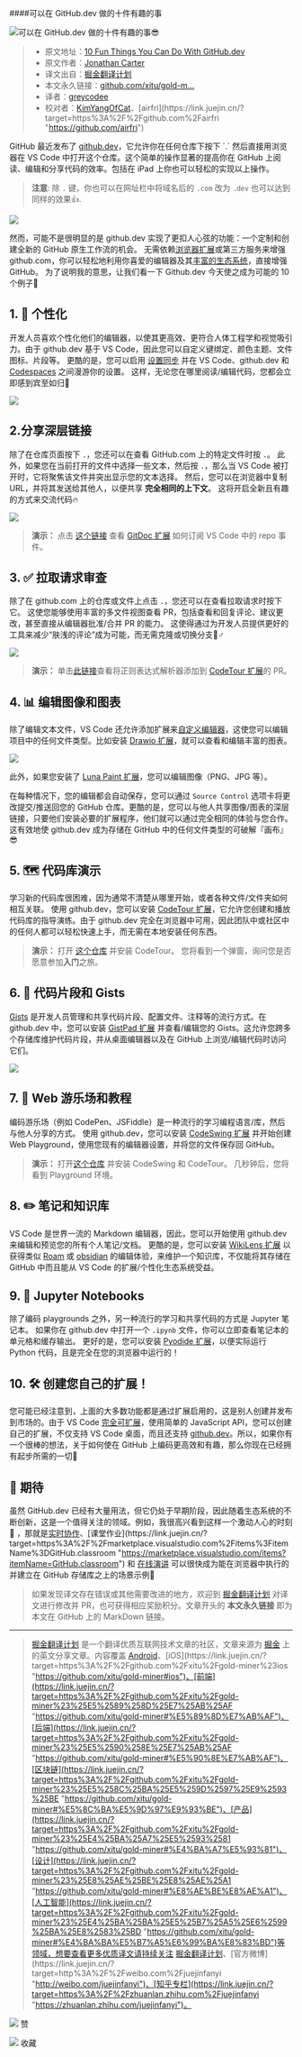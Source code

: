 ####可以在 GitHub.dev 做的十件有趣的事

![可以在 GitHub.dev 做的十件有趣的事😎](https://p1-juejin.byteimg.com/tos-cn-i-k3u1fbpfcp/42910201ead3408a9882aa108cf95306~tplv-k3u1fbpfcp-zoom-crop-mark:1304:1304:1304:734.awebp)  

> -   原文地址：[10 Fun Things You Can Do With GitHub.dev](https://link.juejin.cn/?target=https%3A%2F%2Fdev.to%2Flostintangent%2F10-awesome-things-you-can-do-with-github-dev-5fm7 "https://dev.to/lostintangent/10-awesome-things-you-can-do-with-github-dev-5fm7")
> -   原文作者：[Jonathan Carter](https://link.juejin.cn/?target=https%3A%2F%2Fdev.to%2Flostintangent "https://dev.to/lostintangent")
> -   译文出自：[掘金翻译计划](https://link.juejin.cn/?target=https%3A%2F%2Fgithub.com%2Fxitu%2Fgold-miner "https://github.com/xitu/gold-miner")
> -   本文永久链接：[github.com/xitu/gold-m…](https://link.juejin.cn/?target=https%3A%2F%2Fgithub.com%2Fxitu%2Fgold-miner%2Fblob%2Fmaster%2Farticle%2F2021%2F10-awesome-things-you-can-do-with-github-dev.md "https://github.com/xitu/gold-miner/blob/master/article/2021/10-awesome-things-you-can-do-with-github-dev.md")
> -   译者：[greycodee](https://link.juejin.cn/?target=https%3A%2F%2Fgithub.com%2Fgreycodee "https://github.com/greycodee")
> -   校对者：[KimYangOfCat](https://link.juejin.cn/?target=https%3A%2F%2Fgithub.com%2FKimYangOfCat "https://github.com/KimYangOfCat")、[airfri](https://link.juejin.cn/?target=https%3A%2F%2Fgithub.com%2Fairfri "https://github.com/airfri")

GitHub 最近发布了 [github.dev](https://link.juejin.cn/?target=https%3A%2F%2Fgithub.dev "https://github.dev")，它允许你在任何仓库下按下 `.` 然后直接用浏览器在 VS Code 中打开这个仓库。这个简单的操作显著的提高你在 GitHub 上阅读、编辑和分享代码的效率。包括在 iPad 上你也可以轻松的实现以上操作。

> **注意**: 除 `.` 键，你也可以在网址栏中将域名后的 `.com` 改为 `.dev` 也可以达到同样的效果👍.

![](https://p3-juejin.byteimg.com/tos-cn-i-k3u1fbpfcp/bef1b77f914c4e79b1fbb2a2bdb840f1~tplv-k3u1fbpfcp-zoom-in-crop-mark:1304:0:0:0.awebp)

然而，可能不是很明显的是 github.dev 实现了更扣人心弦的功能：一个定制和创建全新的 GitHub 原生工作流的机会。 无需依赖[浏览器扩展](https://link.juejin.cn/?target=https%3A%2F%2Fgithub.com%2Fcollections%2Fgithub-browser-extensions "https://github.com/collections/github-browser-extensions")或第三方服务来增强 github.com，你可以轻松地利用你喜爱的编辑器及其[丰富的生态系统](https://link.juejin.cn/?target=https%3A%2F%2Fmarketplace.visualstudio.com%2Fvscode "https://marketplace.visualstudio.com/vscode")，直接增强 GitHub。 为了说明我的意思，让我们看一下 Github.dev 今天使之成为可能的 10 个例子🚀

## 1\. 💄 个性化

开发人员喜欢个性化他们的编辑器，以使其更高效、更符合人体工程学和视觉吸引力。由于 github.dev 基于 VS Code，因此您可以自定义键绑定、颜色主题、文件图标、片段等。 更酷的是，您可以启用 [设置同步](https://link.juejin.cn/?target=https%3A%2F%2Fcode.visualstudio.com%2Fdocs%2Feditor%2Fsettings-sync "https://code.visualstudio.com/docs/editor/settings-sync") 并在 VS Code、github.dev 和 [Codespaces](https://link.juejin.cn/?target=https%3A%2F%2Fgithub.com%2Ffeatures%2Fcodespaces "https://github.com/features/codespaces") 之间漫游你的设置。 这样，无论您在哪里阅读/编辑代码，您都会立即感到宾至如归💖

![](https://p3-juejin.byteimg.com/tos-cn-i-k3u1fbpfcp/36bd8d81085f49f796e3683a6ae87666~tplv-k3u1fbpfcp-zoom-in-crop-mark:1304:0:0:0.awebp)

## 2.分享深层链接

除了在仓库页面按下 `.`，您还可以在查看 GitHub.com 上的特定文件时按 `.`。 此外，如果您在当前打开的文件中选择一些文本，然后按 `.`，那么当 VS Code 被打开时，它将聚焦该文件并突出显示您的文本选择。 然后，您可以在浏览器中复制 URL，并将其发送给其他人，以便共享 **完全相同的上下文**。 这将开启全新且有趣的方式来交流代码🔥

![](https://p3-juejin.byteimg.com/tos-cn-i-k3u1fbpfcp/3b02c9f93b4d418db58db44e88883612~tplv-k3u1fbpfcp-zoom-in-crop-mark:1304:0:0:0.awebp)

> **演示：** 点击 [这个链接](https://link.juejin.cn/?target=https%3A%2F%2Fgithub.dev%2Flostintangent%2Fgitdoc%2Fblob%2Fmaster%2Fsrc%2Fextension.ts%23L26-L27 "https://github.dev/lostintangent/gitdoc/blob/master/src/extension.ts#L26-L27") 查看 [GitDoc 扩展](https://link.juejin.cn/?target=https%3A%2F%2Faka.ms%2Fgitdoc "https://aka.ms/gitdoc") 如何订阅 VS Code 中的 repo 事件。

## 3\. ✅ 拉取请求审查

除了在 github.com 上的仓库或文件上点击 `.`，您还可以在查看拉取请求时按下它。 这使您能够使用丰富的多文件视图查看 PR，包括查看和回复评论、建议更改，甚至直接从编辑器批准/合并 PR 的能力。 这使得通过为开发人员提供更好的工具来减少“肤浅的评论”成为可能，而无需克隆或切换分支🙅♂️

![](https://p3-juejin.byteimg.com/tos-cn-i-k3u1fbpfcp/cce81294938b4681a1dbdf36e8f5aeaa~tplv-k3u1fbpfcp-zoom-in-crop-mark:1304:0:0:0.awebp)

> **演示：** 单击[此链接](https://link.juejin.cn/?target=https%3A%2F%2Fgithub.dev%2Fmicrosoft%2Fcodetour%2Fpull%2F153 "https://github.dev/microsoft/codetour/pull/153")查看将正则表达式解析器添加到 [CodeTour 扩展](https://link.juejin.cn/?target=https%3A%2F%2Faka.ms%2Fcodetour "https://aka.ms/codetour")的 PR。

## 4\. 📊 编辑图像和图表

除了编辑文本文件，VS Code 还允许添加扩展来[自定义编辑器](https://link.juejin.cn/?target=https%3A%2F%2Fcode.visualstudio.com%2Fapi%2Fextension-guides%2Fcustom-editors "https://code.visualstudio.com/api/extension-guides/custom-editors")，这使您可以编辑项目中的任何文件类型。比如安装 [Drawio 扩展](https://link.juejin.cn/?target=https%3A%2F%2Fmarketplace.visualstudio.com%2Fitems%3FitemName%3Dhediet.vscode-drawio "https://marketplace.visualstudio.com/items?itemName=hediet.vscode-drawio")，就可以查看和编辑丰富的图表。

![](https://p3-juejin.byteimg.com/tos-cn-i-k3u1fbpfcp/1a038e203ebe4904bd48c910e29bebf5~tplv-k3u1fbpfcp-zoom-in-crop-mark:1304:0:0:0.awebp)

此外，如果您安装了 [Luna Paint 扩展](https://link.juejin.cn/?target=https%3A%2F%2Fmarketplace.visualstudio.com%2Fitems%3FitemName%3DTyriar.luna-paint "https://marketplace.visualstudio.com/items?itemName=Tyriar.luna-paint")，您可以编辑图像（PNG、JPG 等）。

在每种情况下，您的编辑都会自动保存，您可以通过 `Source Control` 选项卡将更改提交/推送回您的 GitHub 仓库。更酷的是，您可以与他人共享图像/图表的深层链接，只要他们安装必要的扩展程序，他们就可以通过完全相同的体验与您合作。 这有效地使 github.dev 成为存储在 GitHub 中的任何文件类型的可破解『画布』😎

## 5\. 🗺 代码库演示

学习新的代码库很困难，因为通常不清楚从哪里开始，或者各种文件/文件夹如何相互关联。 使用 github.dev，您可以安装 [CodeTour 扩展](https://link.juejin.cn/?target=https%3A%2F%2Faka.ms%2Fcodetour "https://aka.ms/codetour")，它允许您创建和播放代码库的指导演练。由于 github.dev 完全在浏览器中可用，因此团队中或社区中的任何人都可以轻松快速上手，而无需在本地安装任何东西。

> **演示：** 打开 [这个仓库](https://link.juejin.cn/?target=https%3A%2F%2Fgithub.dev%2Fmicrosoft%2Fcodetour "https://github.dev/microsoft/codetour") 并安装 CodeTour。 您将看到一个弹窗，询问您是否愿意参加**入门**之旅。

## 6\. 📕 代码片段和 Gists

[Gists](https://link.juejin.cn/?target=https%3A%2F%2Fgist.github.com "https://gist.github.com") 是开发人员管理和共享代码片段、配置文件、注释等的流行方式。在 github.dev 中，您可以安装 [GistPad 扩展](https://link.juejin.cn/?target=https%3A%2F%2Faka.ms%2Fgistpad "https://aka.ms/gistpad") 并查看/编辑您的 Gists。这允许您跨多个存储库维护代码片段，并从桌面编辑器以及在 GitHub 上浏览/编辑代码时访问它们。

![](https://p3-juejin.byteimg.com/tos-cn-i-k3u1fbpfcp/b4a359a5224340afba2bc28b1a7c65d5~tplv-k3u1fbpfcp-zoom-in-crop-mark:1304:0:0:0.awebp)

## 7\. 🎢 Web 游乐场和教程

编码游乐场（例如 CodePen、JSFiddle）是一种流行的学习编程语言/库，然后与他人分享的方式。 使用 github.dev，您可以安装 [CodeSwing 扩展](https://link.juejin.cn/?target=https%3A%2F%2Faka.ms%2Fcodeswing "https://aka.ms/codeswing") 并开始创建 Web Playground，使用您现有的编辑器设置，并将您的文件保存回 GitHub。

> **演示：** 打开[这个仓库](https://link.juejin.cn/?target=https%3A%2F%2Fgithub.dev%2Flostintangent%2Frock-paper-scissors "https://github.dev/lostintangent/rock-paper-scissors") 并安装 CodeSwing 和 CodeTour。 几秒钟后，您将看到 Playground 环境。

## 8\. ✏️ 笔记和知识库

VS Code 是世界一流的 Markdown 编辑器，因此，您可以开始使用 github.dev 来编辑和预览您的所有个人笔记/文档。 更酷的是，您可以安装 [WikiLens 扩展](https://link.juejin.cn/?target=https%3A%2F%2Faka.ms%2Fwikilens "https://aka.ms/wikilens") 以获得类似 [Roam](https://link.juejin.cn/?target=https%3A%2F%2Froamresearch.com%2F "https://roamresearch.com/") 或 [obsidian](https://link.juejin.cn/?target=https%3A%2F%2Fobsidian.md%2F "https://obsidian.md/") 的编辑体验，来维护一个知识库，不仅能将其存储在 GitHub 中而且能从 VS Code 的扩展/个性化生态系统受益。

## 9\. 📓 Jupyter Notebooks

除了编码 playgrounds 之外，另一种流行的学习和共享代码的方式是 Jupyter 笔记本。 如果你在 github.dev 中打开一个 `.ipynb` 文件，你可以立即查看笔记本的单元格和缓存输出。 更好的是，您可以安装 [Pyodide 扩展](https://link.juejin.cn/?target=https%3A%2F%2Fmarketplace.visualstudio.com%2Fitems%3FitemName%3Djoyceerhl.vscode-pyodide "https://marketplace.visualstudio.com/items?itemName=joyceerhl.vscode-pyodide")，以便实际运行 Python 代码，且是完全在您的浏览器中运行的！

## 10\. 🛠 创建您自己的扩展！

您可能已经注意到，上面的大多数功能都是通过扩展启用的，这是别人创建并发布到市场的。由于 VS Code [完全可扩展](https://link.juejin.cn/?target=https%3A%2F%2Fcode.visualstudio.com%2Fapi%2Freferences%2Fvscode-api "https://code.visualstudio.com/api/references/vscode-api")，使用简单的 JavaScript API，您可以创建自己的扩展，不仅支持 VS Code 桌面，而且还支持 [github.dev](https://link.juejin.cn/?target=https%3A%2F%2Fgithub.com%2Fmicrosoft%2Fvscode-docs%2Fblob%2Fvnext%2Fapi%2Fextension-guides%2Fweb-extensions.md "https://github.com/microsoft/vscode-docs/blob/vnext/api/extension-guides/web-extensions.md")。所以，如果你有一个很棒的想法，关于如何使在 GitHub 上编码更高效和有趣，那么你现在已经拥有起步所需的一切🏃

## 🔮 期待

虽然 GitHub.dev 已经有大量用法，但它仍处于早期阶段，因此随着生态系统的不断创新，这是一个值得关注的领域。例如，我很高兴看到这样一个激动人心的时刻🙌 ，那就是[实时协作](https://link.juejin.cn/?target=https%3A%2F%2Faka.ms%2Fvsls "https://aka.ms/vsls")、[课堂作业](https://link.juejin.cn/?target=https%3A%2F%2Fmarketplace.visualstudio.com%2Fitems%3FitemName%3DGitHub.classroom "https://marketplace.visualstudio.com/items?itemName=GitHub.classroom") 和 [在线演讲](https://link.juejin.cn/?target=https%3A%2F%2Fmarketplace.visualstudio.com%2Fitems%3FitemName%3Dmarp-team.marp-vscode "https://marketplace.visualstudio.com/items?itemName=marp-team.marp-vscode") 可以很快成为能在浏览器中执行的并建立在 GitHub 存储库之上的场景示例💯

> 如果发现译文存在错误或其他需要改进的地方，欢迎到 [掘金翻译计划](https://link.juejin.cn/?target=https%3A%2F%2Fgithub.com%2Fxitu%2Fgold-miner "https://github.com/xitu/gold-miner") 对译文进行修改并 PR，也可获得相应奖励积分。文章开头的 **本文永久链接** 即为本文在 GitHub 上的 MarkDown 链接。

___

> [掘金翻译计划](https://link.juejin.cn/?target=https%3A%2F%2Fgithub.com%2Fxitu%2Fgold-miner "https://github.com/xitu/gold-miner") 是一个翻译优质互联网技术文章的社区，文章来源为 [掘金](https://juejin.im/ "https://juejin.im") 上的英文分享文章。内容覆盖 [Android](https://link.juejin.cn/?target=https%3A%2F%2Fgithub.com%2Fxitu%2Fgold-miner%23android "https://github.com/xitu/gold-miner#android")、[iOS](https://link.juejin.cn/?target=https%3A%2F%2Fgithub.com%2Fxitu%2Fgold-miner%23ios "https://github.com/xitu/gold-miner#ios")、[前端](https://link.juejin.cn/?target=https%3A%2F%2Fgithub.com%2Fxitu%2Fgold-miner%23%25E5%2589%258D%25E7%25AB%25AF "https://github.com/xitu/gold-miner#%E5%89%8D%E7%AB%AF")、[后端](https://link.juejin.cn/?target=https%3A%2F%2Fgithub.com%2Fxitu%2Fgold-miner%23%25E5%2590%258E%25E7%25AB%25AF "https://github.com/xitu/gold-miner#%E5%90%8E%E7%AB%AF")、[区块链](https://link.juejin.cn/?target=https%3A%2F%2Fgithub.com%2Fxitu%2Fgold-miner%23%25E5%258C%25BA%25E5%259D%2597%25E9%2593%25BE "https://github.com/xitu/gold-miner#%E5%8C%BA%E5%9D%97%E9%93%BE")、[产品](https://link.juejin.cn/?target=https%3A%2F%2Fgithub.com%2Fxitu%2Fgold-miner%23%25E4%25BA%25A7%25E5%2593%2581 "https://github.com/xitu/gold-miner#%E4%BA%A7%E5%93%81")、[设计](https://link.juejin.cn/?target=https%3A%2F%2Fgithub.com%2Fxitu%2Fgold-miner%23%25E8%25AE%25BE%25E8%25AE%25A1 "https://github.com/xitu/gold-miner#%E8%AE%BE%E8%AE%A1")、[人工智能](https://link.juejin.cn/?target=https%3A%2F%2Fgithub.com%2Fxitu%2Fgold-miner%23%25E4%25BA%25BA%25E5%25B7%25A5%25E6%2599%25BA%25E8%2583%25BD "https://github.com/xitu/gold-miner#%E4%BA%BA%E5%B7%A5%E6%99%BA%E8%83%BD")等领域，想要查看更多优质译文请持续关注 [掘金翻译计划](https://link.juejin.cn/?target=https%3A%2F%2Fgithub.com%2Fxitu%2Fgold-miner "https://github.com/xitu/gold-miner")、[官方微博](https://link.juejin.cn/?target=http%3A%2F%2Fweibo.com%2Fjuejinfanyi "http://weibo.com/juejinfanyi")、[知乎专栏](https://link.juejin.cn/?target=https%3A%2F%2Fzhuanlan.zhihu.com%2Fjuejinfanyi "https://zhuanlan.zhihu.com/juejinfanyi")。

![](https://lf3-cdn-tos.bytescm.com/obj/static/xitu_juejin_web/00ba359ecd0075e59ffbc3d810af551d.svg) 赞

![](https://lf3-cdn-tos.bytescm.com/obj/static/xitu_juejin_web/3d482c7a948bac826e155953b2a28a9e.svg) 收藏